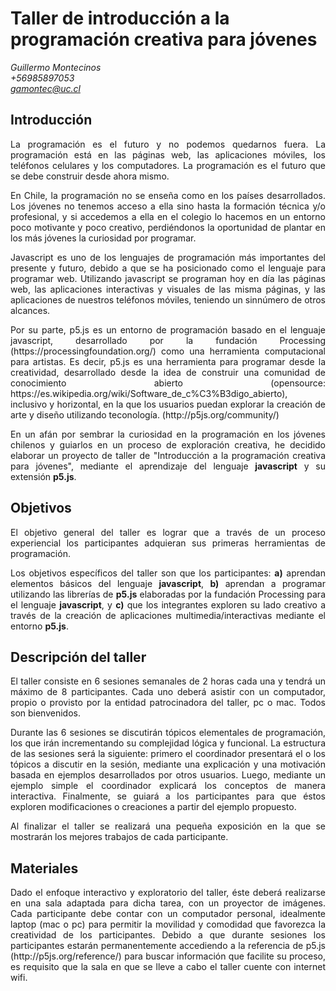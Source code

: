 <h1>Taller de introducción a la programación creativa para jóvenes</h1>

<i>Guillermo Montecinos <br>
+56985897053<br>
gamontec@uc.cl</i>

<h2>Introducción</h2>
<p align="justify">La programación es el futuro y no podemos quedarnos fuera. La programación está en las páginas web, las aplicaciones móviles, los teléfonos celulares y los computadores. La programación es el futuro que se debe construir desde ahora mismo. </p>

<p align="justify">En Chile, la programación no se enseña como en los países desarrollados. Los jóvenes no tenemos acceso a ella sino hasta la formación técnica y/o profesional, y si accedemos a ella en el colegio lo hacemos en un entorno poco motivante y poco creativo, perdiéndonos la oportunidad de plantar en los más jóvenes la curiosidad por programar.</p>

<p align="justify">Javascript es uno de los lenguajes de programación más importantes del presente y futuro, debido a que se ha posicionado como el lenguaje para programar web. Utilizando javascript se programan hoy en día las páginas web, las aplicaciones interactivas y visuales de las misma páginas, y las aplicaciones de nuestros teléfonos móviles, teniendo un sinnúmero de otros alcances.</p>

<p align="justify">Por su parte, p5.js es un entorno de programación basado en el lenguaje javascript, desarrollado por la fundación Processing (https://processingfoundation.org/) como una herramienta computacional para artistas. Es decir, p5.js es una herramienta para programar desde la creatividad, desarrollado desde la idea de construir una comunidad de conocimiento abierto (opensource: https://es.wikipedia.org/wiki/Software_de_c%C3%B3digo_abierto), inclusivo y horizontal, en la que los usuarios puedan explorar la creación de arte y diseño utilizando teconología. (http://p5js.org/community/)</p>

<p align="justify">En un afán por sembrar la curiosidad en la programación en los jóvenes chilenos y guiarlos en un proceso de exploración creativa, he decidido elaborar un proyecto de taller de "Introducción a la programación creativa para jóvenes", mediante el aprendizaje del lenguaje <b>javascript</b> y su extensión <b>p5.js</b>.</p>

<h2>Objetivos</h2>
<p align="justify">El objetivo general del taller es lograr que a través de un proceso experiencial los participantes adquieran sus primeras herramientas de programación.</p>

<p align="justify">Los objetivos específicos del taller son que los participantes: <b>a)</b> aprendan elementos básicos del lenguaje <b>javascript</b>, <b>b)</b> aprendan a programar utilizando las librerías de <b>p5.js</b> elaboradas por la fundación Processing para el lenguaje <b>javascript</b>, y <b>c)</b> que los integrantes exploren su lado creativo a través de la creación de aplicaciones multimedia/interactivas mediante el entorno <b>p5.js</b>.</p>

<h2>Descripción del taller</h2>
<p align="justify">El taller consiste en 6 sesiones semanales de 2 horas cada una y tendrá un máximo de 8 participantes. Cada uno deberá asistir con un computador, propio o provisto por la entidad patrocinadora del taller, pc o mac. Todos son bienvenidos.</p>

<p align="justify">Durante las 6 sesiones se discutirán tópicos elementales de programación, los que irán incrementando su complejidad lógica y funcional. La estructura de las sesiones será la siguiente: primero el coordinador presentará el o los tópicos a discutir en la sesión, mediante una explicación y una motivación basada en ejemplos desarrollados por otros usuarios. Luego, mediante un ejemplo simple el coordinador explicará los conceptos de manera interactiva. Finalmente, se guiará a los participantes para que éstos exploren modificaciones o creaciones a partir del ejemplo propuesto.</p>

<p align="justify">Al finalizar el taller se realizará una pequeña exposición en la que se mostrarán los mejores trabajos de cada participante.</p>

<h2>Materiales</h2>

<p align="justify">Dado el enfoque interactivo y exploratorio del taller, éste deberá realizarse en una sala adaptada para dicha tarea, con un proyector de imágenes. Cada participante debe contar con un computador personal, idealmente laptop (mac o pc) para permitir la movilidad y comodidad que favorezca la creatividad de los participantes. Debido a que durante sesiones los participantes estarán permanentemente accediendo a la referencia de p5.js (http://p5js.org/reference/) para buscar información que facilite su proceso, es requisito que la sala en que se lleve a cabo el taller cuente con internet wifi.</p>
